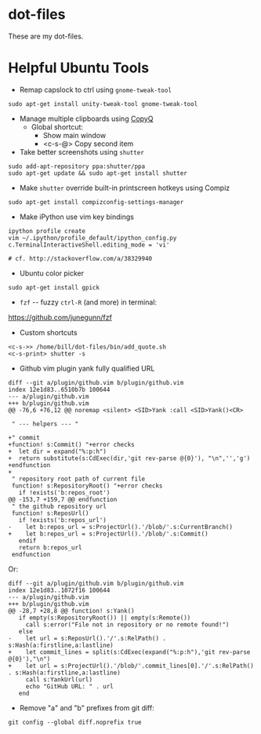 # dot-files

These are my dot-files.

# Helpful Ubuntu Tools

- Remap capslock to ctrl using `gnome-tweak-tool`
```
sudo apt-get install unity-tweak-tool gnome-tweak-tool
```
- Manage multiple clipboards using [CopyQ](https://github.com/hluk/CopyQ)
  - Global shortcut:
    - <c-s-1> Show main window
    - <c-s-@> Copy second item
- Take better screenshots using `shutter`
```
sudo add-apt-repository ppa:shutter/ppa
sudo apt-get update && sudo apt-get install shutter
```
- Make `shutter` override built-in printscreen hotkeys using Compiz
```
sudo apt-get install compizconfig-settings-manager
```
- Make iPython use vim key bindings
```
ipython profile create
vim ~/.ipython/profile_default/ipython_config.py
c.TerminalInteractiveShell.editing_mode = 'vi'

# cf. http://stackoverflow.com/a/38329940
```
- Ubuntu color picker

```
sudo apt-get install gpick
```

- `fzf` -- fuzzy `ctrl-R` (and more) in terminal:

https://github.com/junegunn/fzf

- Custom shortcuts

```
<c-s->> /home/bill/dot-files/bin/add_quote.sh
<c-s-print> shutter -s
```

- Github vim plugin yank fully qualified URL

```
diff --git a/plugin/github.vim b/plugin/github.vim
index 12e1d83..6510b7b 100644
--- a/plugin/github.vim
+++ b/plugin/github.vim
@@ -76,6 +76,12 @@ noremap <silent> <SID>Yank :call <SID>Yank()<CR>
 
 " --- helpers --- "
 
+" commit
+function! s:Commit() "+error checks
+  let dir = expand("%:p:h")
+  return substitute(s:CdExec(dir,'git rev-parse @{0}'), "\n",'','g')
+endfunction
+
 " repository root path of current file
 function! s:RepositoryRoot() "+error checks
   if !exists('b:repos_root')
@@ -153,7 +159,7 @@ endfunction
 " the github repository url
 function! s:ReposUrl()
   if !exists('b:repos_url')
-    let b:repos_url = s:ProjectUrl().'/blob/'.s:CurrentBranch()
+    let b:repos_url = s:ProjectUrl().'/blob/'.s:Commit()
   endif
   return b:repos_url
 endfunction
```

Or:

```
diff --git a/plugin/github.vim b/plugin/github.vim
index 12e1d83..1072f16 100644
--- a/plugin/github.vim
+++ b/plugin/github.vim
@@ -28,7 +28,8 @@ function! s:Yank()
   if empty(s:RepositoryRoot()) || empty(s:Remote())
     call s:error("File not in repository or no remote found!")
   else
-    let url = s:ReposUrl().'/'.s:RelPath() . s:Hash(a:firstline,a:lastline)
+    let commit_lines = split(s:CdExec(expand("%:p:h"),'git rev-parse @{0}'),"\n")
+    let url = s:ProjectUrl().'/blob/'.commit_lines[0].'/'.s:RelPath() . s:Hash(a:firstline,a:lastline)
     call s:YankUrl(url)
     echo "GitHub URL: " . url
   end
```

- Remove "a" and "b" prefixes from git diff:

```
git config --global diff.noprefix true
```
